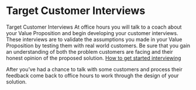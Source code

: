 # Target Customer Interviews

Target Customer Interviews
At office hours you will talk to a coach about your Value Proposition and begin developing your customer interviews. These interviews are to validate the assumptions you made in your Value Proposition by testing them with real world customers. Be sure that you gain an understanding of both the problem customers are facing and their honest opinion of the proposed solution.
[How to get started interviewing](interview_guide.md)

After you’ve had a chance to talk with some customers and process their feedback come back to office hours to work through the design of your solution.
